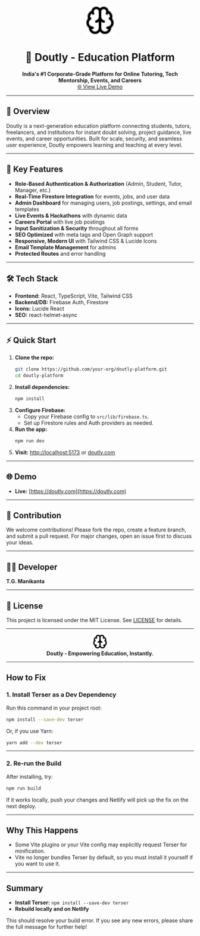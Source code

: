<!-- Brain Icon SVG as Logo -->
<p align="center">
  <img src="https://raw.githubusercontent.com/lucide-icons/lucide/main/icons/brain.svg" alt="Doutly Brain Logo" width="80" height="80" />
</p>

<h1 align="center">🧠 Doutly - Education Platform</h1>

<p align="center">
  <b>India's #1 Corporate-Grade Platform for Online Tutoring, Tech Mentorship, Events, and Careers</b><br/>
  <a href="https://doutly.com" target="_blank">🌐 View Live Demo</a>
</p>

---

## 🚀 Overview
Doutly is a next-generation education platform connecting students, tutors, freelancers, and institutions for instant doubt solving, project guidance, live events, and career opportunities. Built for scale, security, and seamless user experience, Doutly empowers learning and teaching at every level.

---

## 🧩 Key Features
- **Role-Based Authentication & Authorization** (Admin, Student, Tutor, Manager, etc.)
- **Real-Time Firestore Integration** for events, jobs, and user data
- **Admin Dashboard** for managing users, job postings, settings, and email templates
- **Live Events & Hackathons** with dynamic data
- **Careers Portal** with live job postings
- **Input Sanitization & Security** throughout all forms
- **SEO Optimized** with meta tags and Open Graph support
- **Responsive, Modern UI** with Tailwind CSS & Lucide Icons
- **Email Template Management** for admins
- **Protected Routes** and error handling

---

## 🛠️ Tech Stack
- **Frontend:** React, TypeScript, Vite, Tailwind CSS
- **Backend/DB:** Firebase Auth, Firestore
- **Icons:** Lucide React
- **SEO:** react-helmet-async

---

## ⚡ Quick Start

1. **Clone the repo:**
   ```sh
   git clone https://github.com/your-org/doutly-platform.git
   cd doutly-platform
   ```
2. **Install dependencies:**
   ```sh
   npm install
   ```
3. **Configure Firebase:**
   - Copy your Firebase config to `src/lib/firebase.ts`.
   - Set up Firestore rules and Auth providers as needed.
4. **Run the app:**
   ```sh
   npm run dev
   ```
5. **Visit:** [http://localhost:5173](http://localhost:5173) or [doutly.com](https://doutly.com)

---

## 🌐 Demo
- **Live:** [https://doutly.com](https://doutly.com)

---

## 🤝 Contribution
We welcome contributions! Please fork the repo, create a feature branch, and submit a pull request. For major changes, open an issue first to discuss your ideas.

---

## 🧑‍💻 Developer
**T.G. Manikanta**

---

## 📄 License
This project is licensed under the MIT License. See [LICENSE](LICENSE) for details.

---

<p align="center">
  <img src="https://raw.githubusercontent.com/lucide-icons/lucide/main/icons/brain.svg" alt="Doutly Brain Logo" width="40" height="40" />
  <br/>
  <b>Doutly - Empowering Education, Instantly.</b>
</p>

---

## **How to Fix**

### 1. **Install Terser as a Dev Dependency**

Run this command in your project root:

```sh
npm install --save-dev terser
```

Or, if you use Yarn:

```sh
yarn add --dev terser
```

---

### 2. **Re-run the Build**

After installing, try:

```sh
npm run build
```

If it works locally, push your changes and Netlify will pick up the fix on the next deploy.

---

## **Why This Happens**

- Some Vite plugins or your Vite config may explicitly request Terser for minification.
- Vite no longer bundles Terser by default, so you must install it yourself if you want to use it.

---

## **Summary**

- **Install Terser:** `npm install --save-dev terser`
- **Rebuild locally and on Netlify**

This should resolve your build error. If you see any new errors, please share the full message for further help!
